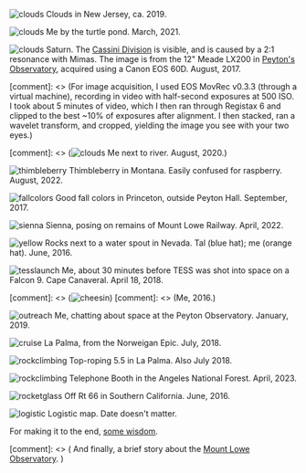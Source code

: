 ![clouds](/images/clouds.jpg)
Clouds in New Jersey, ca. 2019.

![clouds](/images/turtles.jpg)
Me by the turtle pond.  March, 2021.

![clouds](/images/saturn_ISO500_halfsec_0_heavy_wavelet_rings_5_crop.png)
Saturn. The [Cassini
Division](https://en.wikipedia.org/wiki/Rings_of_Saturn#Cassini_Division) is
visible, and is caused by a 2:1 resonance with Mimas.  The image is from
the 12" Meade LX200 in [Peyton's
Observatory](http://www.astro.princeton.edu/observatory/index.php), acquired using a
Canon EOS 60D.  August, 2017.

[comment]: <>  (For image acquisition, I used EOS MovRec v0.3.3 (through a virtual machine), recording in video with half-second exposures at 500 ISO. I took about 5 minutes of video, which I then ran through Registax 6 and clipped to the best ~10% of exposures after alignment. I then stacked, ran a wavelet transform, and cropped, yielding the image you see with your two eyes.)

[comment]: <> (![clouds](/images/river.jpg)
Me next to river.  August, 2020.)

![thimbleberry](/images/thimbleberry.jpg)
Thimbleberry in Montana.  Easily confused for raspberry.  August, 2022.

![fallcolors](/images/fallcolors.jpg)
Good fall colors in Princeton, outside Peyton Hall.  September, 2017.

![sienna](/images/sienna.jpg)
Sienna, posing on remains of Mount Lowe Railway.  April, 2022.

![yellow](/images/yellow.jpg)
Rocks next to a water spout in Nevada. Tal (blue hat); me (orange hat).  June, 2016.

![tesslaunch](/images/tesslaunch.jpg)
Me, about 30 minutes before TESS was shot into space on a Falcon
9. Cape Canaveral.  April 18, 2018.

[comment]: <>  (![cheesin](/images/cheesin.jpg))
[comment]: <>  (Me, 2016.)

![outreach](/images/outreach.jpg)
Me, chatting about space at the Peyton Observatory.  January, 2019.

![cruise](/images/cruise.jpg)
La Palma, from the Norweigan Epic. July, 2018.

![rockclimbing](/images/rock_cropped.png)
Top-roping 5.5 in La Palma.  Also July 2018.

![rockclimbing](/images/texascanyon.jpg)
Telephone Booth in the Angeles National Forest.  April, 2023.

![rocketglass](/images/rocketglass.jpg)
Off Rt 66 in Southern California.  June, 2016.

![logistic](/images/logistic.png)
Logistic map.  Date doesn't matter.

For making it to the end, [some wisdom](http://lgbouma.com/txt/wisdom.txt).

[comment]: <> ( And finally, a brief story about the [Mount Lowe Observatory](/posts/1/01/the-observatory-that-wasnt/). )
